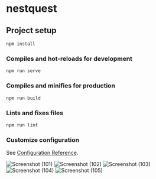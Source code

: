 # nestquest

## Project setup
```
npm install
```

### Compiles and hot-reloads for development
```
npm run serve
```

### Compiles and minifies for production
```
npm run build
```

### Lints and fixes files
```
npm run lint
```

### Customize configuration
See [Configuration Reference](https://cli.vuejs.org/config/).


![Screenshot (101)](https://github.com/user-attachments/assets/a9b879ec-2ef8-4fbf-8530-dcb9b14b3ae3)
![Screenshot (102)](https://github.com/user-attachments/assets/26de6e36-21b8-4854-a09b-ab09a50d2af1)
![Screenshot (103)](https://github.com/user-attachments/assets/34b9a64a-7b74-4e18-a1df-935eaaa26715)
![Screenshot (104)](https://github.com/user-attachments/assets/fa93ecbe-f5a7-4156-b720-0fb6ef86d798)
![Screenshot (105)](https://github.com/user-attachments/assets/610bd561-5dda-49fc-b893-d90747f4202c)
